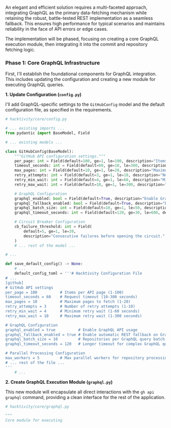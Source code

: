 An elegant and efficient solution requires a multi-faceted approach, integrating GraphQL as the primary data-fetching mechanism while retaining the robust, battle-tested REST implementation as a seamless fallback. This ensures high performance for typical scenarios and maintains reliability in the face of API errors or edge cases.

The implementation will be phased, focusing on creating a core GraphQL execution module, then integrating it into the commit and repository fetching logic.

### Phase 1: Core GraphQL Infrastructure

First, I'll establish the foundational components for GraphQL integration. This includes updating the configuration and creating a new module for executing GraphQL queries.

**1. Update Configuration (`config.py`)**

I'll add GraphQL-specific settings to the `GitHubConfig` model and the default configuration file, as specified in the requirements.

```python
# hacktivity/core/config.py

# ... existing imports ...
from pydantic import BaseModel, Field

# ... existing models ...

class GitHubConfig(BaseModel):
    """GitHub API configuration settings."""
    per_page: int = Field(default=100, ge=1, le=100, description="Items per API page")
    timeout_seconds: int = Field(default=60, ge=10, le=300, description="Request timeout in seconds")
    max_pages: int = Field(default=10, ge=1, le=20, description="Maximum pages to fetch")
    retry_attempts: int = Field(default=3, ge=1, le=10, description="Number of retry attempts")
    retry_min_wait: int = Field(default=4, ge=1, le=60, description="Minimum retry wait in seconds")
    retry_max_wait: int = Field(default=10, ge=1, le=300, description="Maximum retry wait in seconds")

    # GraphQL Configuration
    graphql_enabled: bool = Field(default=True, description="Enable GraphQL API usage")
    graphql_fallback_enabled: bool = Field(default=True, description="Enable automatic REST fallback on GraphQL errors")
    graphql_batch_size: int = Field(default=10, ge=1, le=50, description="Repositories per GraphQL query batch")
    graphql_timeout_seconds: int = Field(default=120, ge=30, le=600, description="Longer timeout for complex GraphQL queries")

    # Circuit Breaker Configuration
    cb_failure_threshold: int = Field(
        default=5, ge=1, le=20,
        description="Consecutive failures before opening the circuit."
    )
    # ... rest of the model ...

# ...

def save_default_config() -> None:
    # ...
    default_config_toml = '''# Hacktivity Configuration File
# ...
[github]
# GitHub API settings
per_page = 100          # Items per API page (1-100)
timeout_seconds = 60    # Request timeout (10-300 seconds)
max_pages = 10          # Maximum pages to fetch (1-20)
retry_attempts = 3      # Number of retry attempts (1-10)
retry_min_wait = 4      # Minimum retry wait (1-60 seconds)
retry_max_wait = 10     # Maximum retry wait (1-300 seconds)

# GraphQL Configuration
graphql_enabled = true          # Enable GraphQL API usage
graphql_fallback_enabled = true # Enable automatic REST fallback on GraphQL errors
graphql_batch_size = 10         # Repositories per GraphQL query batch (1-50)
graphql_timeout_seconds = 120   # Longer timeout for complex GraphQL queries (30-600)

# Parallel Processing Configuration
max_workers = 5         # Max parallel workers for repository processing (1-10)
# ... rest of the file ...
'''
    # ...
```

**2. Create GraphQL Execution Module (`graphql.py`)**

This new module will encapsulate all direct interactions with the `gh api graphql` command, providing a clean interface for the rest of the application.

```python
# hacktivity/core/graphql.py

"""
Core module for executing